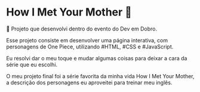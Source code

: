 # How I Met Your Mother 💛

💛 Projeto que desenvolvi dentro do evento do Dev em Dobro. 

Esse projeto consiste em desenvolver uma página interativa, com personagens de One Piece, utilizando #HTML, #CSS e #JavaScript. 

Eu resolvi dar o meu toque e mudar algumas coisas para deixar a cara da série que eu escolhi.

O meu projeto final foi a série favorita da minha vida How I Met Your Mother, a descrição dos personagens eu aproveitei para treinar meu inglês.



